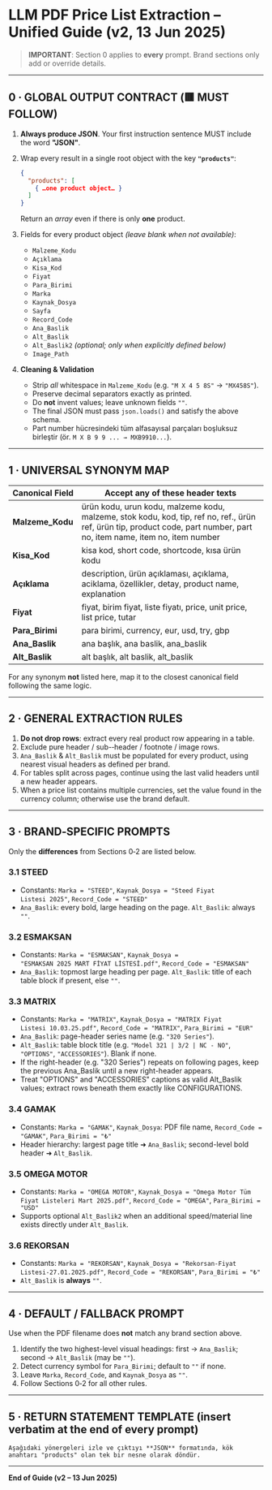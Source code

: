 # LLM PDF Price List Extraction – Unified Guide (v2, 13 Jun 2025)

> **IMPORTANT**: Section 0 applies to **every** prompt. Brand sections only add or override details.

---

## 0 · GLOBAL OUTPUT CONTRACT  \(🟥 MUST FOLLOW\)

1. **Always produce JSON**. Your first instruction sentence MUST include the word **"JSON"**.
2. Wrap every result in a single root object with the key **`"products"`**:

   ```json
   {
     "products": [
       { …one product object… }
     ]
   }
   ```

   Return an *array* even if there is only **one** product.
3. Fields for every product object *(leave blank when not available)*:

   * `Malzeme_Kodu`
   * `Açıklama`
   * `Kisa_Kod`
   * `Fiyat`
   * `Para_Birimi`
   * `Marka`
   * `Kaynak_Dosya`
   * `Sayfa`
   * `Record_Code`
   * `Ana_Baslik`
   * `Alt_Baslik`
   * `Alt_Baslik2` *(optional; only when explicitly defined below)*
   * `Image_Path`
4. **Cleaning & Validation**

   * Strip *all* whitespace in `Malzeme_Kodu` \(e.g. `"M X 4 5 8S"` → `"MX458S"`\).
   * Preserve decimal separators exactly as printed.
   * Do **not** invent values; leave unknown fields `""`.
   * The final JSON must pass `json.loads()` and satisfy the above schema.
   * Part number hücresindeki tüm alfasayısal parçaları boşluksuz birleştir (ör. `M X B 9 9 ... → MXB9910...`).

---

## 1 · UNIVERSAL SYNONYM MAP

| Canonical Field   | Accept any of these header texts                                                                                                                           |
| ----------------- | ---------------------------------------------------------------------------------------------------------------------------------------------------------- |
| **Malzeme\_Kodu** | ürün kodu, urun kodu, malzeme kodu, malzeme, stok kodu, kod, tip, ref no, ref., ürün ref, ürün tip, product code, part number, part no, item name, item no, item number |
| **Kisa\_Kod**     | kisa kod, short code, shortcode, kısa ürün kodu                                                                                                            |
| **Açıklama**      | description, ürün açıklaması, açıklama, aciklama, özellikler, detay, product name, explanation                                                             |
| **Fiyat**         | fiyat, birim fiyat, liste fiyatı, price, unit price, list price, tutar                                                                                     |
| **Para_Birimi**  | para birimi, currency, eur, usd, try, gbp                                                                                                                                      |
| **Ana\_Baslik**   | ana başlık, ana baslik, ana\_baslik                                                                                                                        |
| **Alt\_Baslik**   | alt başlık, alt baslik, alt\_baslik                                                                                                                        |

For any synonym **not** listed here, map it to the closest canonical field following the same logic.

---

## 2 · GENERAL EXTRACTION RULES

1. **Do not drop rows**: extract every real product row appearing in a table.
2. Exclude pure header / sub-‑header / footnote / image rows.
3. `Ana_Baslik` & `Alt_Baslik` must be populated for every product, using nearest visual headers as defined per brand.
4. For tables split across pages, continue using the last valid headers until a new header appears.
5. When a price list contains multiple currencies, set the value found in the currency column; otherwise use the brand default.

---

## 3 · BRAND‑SPECIFIC PROMPTS

Only the **differences** from Sections 0‑2 are listed below.

### 3.1 STEED

* Constants: `Marka = "STEED"`, `Kaynak_Dosya = "Steed Fiyat Listesi 2025"`, `Record_Code = "STEED"`
* `Ana_Baslik`: every bold, large heading on the page.
  `Alt_Baslik`: always `""`.

### 3.2 ESMAKSAN

* Constants: `Marka = "ESMAKSAN"`, `Kaynak_Dosya = "ESMAKSAN 2025 MART FİYAT LİSTESİ.pdf"`, `Record_Code = "ESMAKSAN"`
* `Ana_Baslik`: topmost large heading per page.
  `Alt_Baslik`: title of each table block if present, else `""`.

### 3.3 MATRIX

* Constants: `Marka = "MATRIX"`, `Kaynak_Dosya = "MATRIX Fiyat Listesi 10.03.25.pdf"`, `Record_Code = "MATRIX"`, `Para_Birimi = "EUR"`
* `Ana_Baslik`: page-header series name (e.g. `"320 Series"`).
* `Alt_Baslik`: table block title (e.g. `"Model 321 | 3/2 | NC - NO"`, `"OPTIONS"`, `"ACCESSORIES"`). Blank if none.
* If the right-header (e.g. "320 Series") repeats on following pages, keep the previous Ana_Baslik until a new right-header appears.
* Treat "OPTIONS" and "ACCESSORIES" captions as valid Alt_Baslik values; extract rows beneath them exactly like CONFIGURATIONS.

### 3.4 GAMAK

* Constants: `Marka = "GAMAK"`, `Kaynak_Dosya`: PDF file name, `Record_Code = "GAMAK"`, `Para_Birimi = "₺"`
* Header hierarchy: largest page title ➜ `Ana_Baslik`; second-level bold header ➜ `Alt_Baslik`.

### 3.5 OMEGA MOTOR

* Constants: `Marka = "OMEGA MOTOR"`, `Kaynak_Dosya = "Omega Motor Tüm Fiyat Listeleri Mart 2025.pdf"`, `Record_Code = "OMEGA"`, `Para_Birimi = "USD"`
* Supports optional `Alt_Baslik2` when an additional speed/material line exists directly under `Alt_Baslik`.

### 3.6 REKORSAN

* Constants: `Marka = "REKORSAN"`, `Kaynak_Dosya = "Rekorsan-Fiyat Listesi-27.01.2025.pdf"`, `Record_Code = "REKORSAN"`, `Para_Birimi = "₺"`
* `Alt_Baslik` is **always** `""`.

---

## 4 · DEFAULT / FALLBACK PROMPT

Use when the PDF filename does **not** match any brand section above.

1. Identify the two highest-level visual headings: first → `Ana_Baslik`; second → `Alt_Baslik` (may be `""`).
2. Detect currency symbol for `Para_Birimi`; default to `""` if none.
3. Leave `Marka`, `Record_Code`, and `Kaynak_Dosya` as `""`.
4. Follow Sections 0‑2 for all other rules.

---

## 5 · RETURN STATEMENT TEMPLATE (insert verbatim at the end of every prompt)

```
Aşağıdaki yönergeleri izle ve çıktıyı **JSON** formatında, kök anahtarı "products" olan tek bir nesne olarak döndür.
```

---

**End of Guide (v2 – 13 Jun 2025)**
